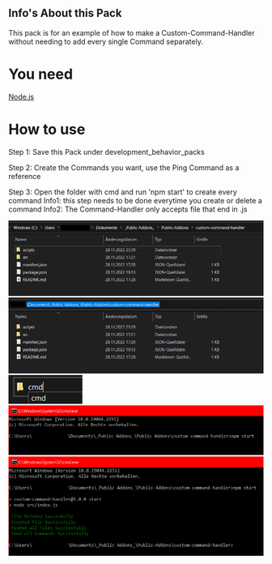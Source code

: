 ## Info's About this Pack
This pack is for an example of how to make a Custom-Command-Handler without needing to add every single Command separately.

# You need
[Node.js](https://nodejs.org/)

# How to use
Step 1:
Save this Pack under development_behavior_packs

Step 2:
Create the Commands you want, use the Ping Command as a reference

Step 3:
Open the folder with cmd and run 'npm start' to create every command
Info1: this step needs to be done everytime you create or delete a command
Info2: The Command-Handler only accepts file that end in .js

<img src="../images/custom-command-handler/img1.png"/>

<img src="../images/custom-command-handler/img2.png"/>

<img src="../images/custom-command-handler/img3.png"/>

<img src="../images/custom-command-handler/img4.png"/>

<img src="../images/custom-command-handler/img5.png"/>
